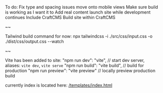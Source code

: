 To do:
Fix type and spacing issues
move onto mobile views
Make sure build is working as I want it to
Add real content
launch site while development continues
Include CraftCMS
Build site within CraftCMS

~~

Tailwind build command for now: 
npx tailwindcss -i ./src/css/input.css -o ./dist/css/output.css --watch

~~

Vite has been added to site:
"npm run dev": "vite", // start dev server, aliases: `vite dev`, `vite serve`
"npm run build": "vite build", // build for production
"npm run preview": "vite preview" // locally preview production build

currently index is located here: [/templates/index.html](http://localhost:3000/templates/index.html)
